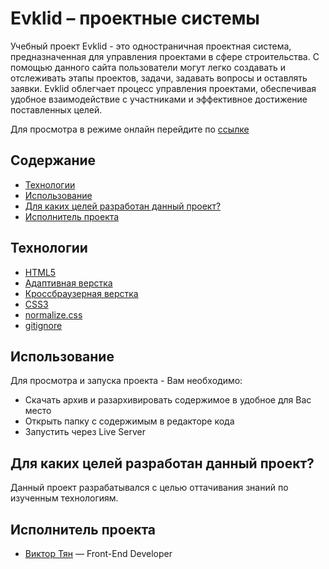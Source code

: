 # Evklid – проектные системы

Учебный проект Evklid - это одностраничная проектная система, предназначенная для управления проектами в сфере строительства. С помощью данного сайта пользователи могут легко создавать и отслеживать этапы проектов, задачи, задавать вопросы и оставлять заявки. Evklid облегчает процесс управления проектами, обеспечивая удобное взаимодействие с участниками и эффективное достижение поставленных целей.

Для просмотра в режиме онлайн перейдите по [ссылке](https://vityan99.github.io/Evklid/)

## Содержание

- [Технологии](#технологии)
- [Использование](#использование)
- [Для каких целей разработан данный проект?](#для-каких-целей-разработан-данный-проект)
- [Исполнитель проекта](#исполнитель-проекта)

## Технологии

- [HTML5](https://html.com/html5/)
- [Адаптивная верстка](https://habr.com/ru/companies/htmlacademy/articles/342066/)
- [Кроссбраузерная верстка](https://habr.com/ru/companies/htmlacademy/articles/341538/)
- [CSS3](https://www.w3schools.com/W3CSS/)
- [normalize.css](https://necolas.github.io/normalize.css/)
- [gitignore](https://docs.gitignore.io/)

## Использование

Для просмотра и запуска проекта - Вам необходимо:

- Скачать архив и разархивировать содержимое в удобное для Вас место
- Открыть папку с содержимым в редакторе кода
- Запустить через Live Server

## Для каких целей разработан данный проект?

Данный проект разрабатывался с целью оттачивания знаний по изученным технологиям.

## Исполнитель проекта

- [Виктор Тян](https://t.me/vityan00) — Front-End Developer
